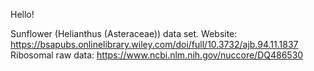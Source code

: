 Hello!

Sunflower (Helianthus (Asteraceae)) data set. 
Website: https://bsapubs.onlinelibrary.wiley.com/doi/full/10.3732/ajb.94.11.1837
Ribosomal raw data: https://www.ncbi.nlm.nih.gov/nuccore/DQ486530